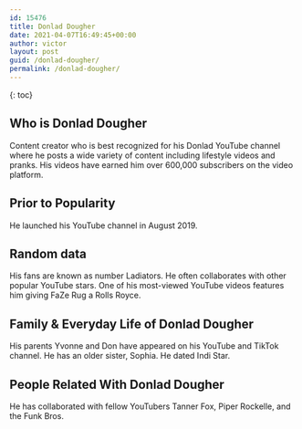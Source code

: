 ```yaml
---
id: 15476
title: Donlad Dougher
date: 2021-04-07T16:49:45+00:00
author: victor
layout: post
guid: /donlad-dougher/
permalink: /donlad-dougher/
---
```



{: toc}


## Who is Donlad Dougher



Content creator who is best recognized for his Donlad YouTube channel where he posts a wide variety of content including lifestyle videos and pranks. His videos have earned him over 600,000 subscribers on the video platform. 

                
                
                
## Prior to Popularity



He launched his YouTube channel in August 2019. 

                
                
                
## Random data



His fans are known as number Ladiators. He often collaborates with other popular YouTube stars. One of his most-viewed YouTube videos features him giving FaZe Rug a Rolls Royce. 

                
                
                
## Family & Everyday Life of Donlad Dougher



His parents Yvonne and Don have appeared on his YouTube and TikTok channel. He has an older sister, Sophia. He dated Indi Star.

                
                
                
## People Related With Donlad Dougher



He has collaborated with fellow YouTubers Tanner Fox, Piper Rockelle, and the Funk Bros. 

                
              
            
          
          
          